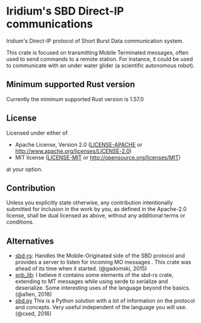 # Iridium's SBD Direct-IP communications

Iridium's Direct-IP protocol of Short Burst Data communication system.

This crate is focused on transmitting Mobile Terminated messages, often used
to send commands to a remote station. For instance, it could be used to
communicate with an under water glider (a scientific autonomous robot).

## Minimum supported Rust version

Currently the minimum supported Rust version is 1.57.0

## License

Licensed under either of

* Apache License, Version 2.0
   ([LICENSE-APACHE](LICENSE-APACHE) or http://www.apache.org/licenses/LICENSE-2.0)
* MIT license
   ([LICENSE-MIT](LICENSE-MIT) or http://opensource.org/licenses/MIT)

at your option.

## Contribution

Unless you explicitly state otherwise, any contribution intentionally submitted
for inclusion in the work by you, as defined in the Apache-2.0 license, shall be
dual licensed as above, without any additional terms or conditions.

## Alternatives

* [sbd-rs](https://crates.io/crates/sbd): Handles the Mobile-Originated side
  of the SBD protocol and provides a server to listen for incoming MO messages
  . This crate was ahead of its time when it started. (@gadomski, 2015)
* [snb_lib](https://crates.io/crates/sbd_lib): I believe it contains some
  elements of the sbd-rs crate, extending to MT messages while using serde
  to serialize and deserialize. Some interesting uses of the language
  beyond the basics. (@a1ien, 2018)
* [sbd.py](https://xed.ch/project/isbd/) This is a Python solution with a lot
  of information on the protocol and concepts. Very useful independent of the
  language you will use. (@cxed, 2016)
